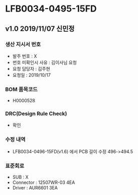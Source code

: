 # LFB0034-0495-15FD

## v1.0 2019/11/07 신민정

### 생산 지시서 번호
* 발주 번호 : X
* 번호 미확인시 사유 : 김이사님 요청
* 요청 담당자 : 김주현
* 요청일 : 2019/10/17

###  BOM 품목코드
* H0000528

### DRC(Design Rule Check)
* 확인

### 수정 내역
* LFB0034-0496-15FD(v1.6) 에서 PCB 길이 수정 496->494.5

### 표준회로
* SUB : X
* Connector : 12507WR-03 4EA
* Driver : AUR6601 3EA
